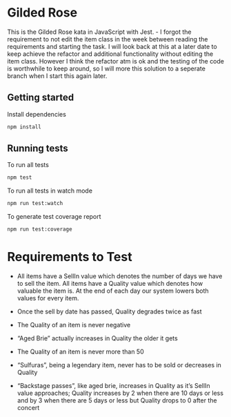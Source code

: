 # Gilded Rose

This is the Gilded Rose kata in JavaScript with Jest. - I forgot the requirement to not edit the item class in the week between reading the requirements and starting the task. I will look back at this at a later date to keep achieve the refactor and additional functionality without editing the item class. However I think the refactor atm is ok and the testing of the code is worthwhile to keep around, so I will more this solution to a seperate branch when I start this again later.

## Getting started

Install dependencies

```sh
npm install
```

## Running tests

To run all tests

```sh
npm test
```

To run all tests in watch mode

```sh
npm run test:watch
```

To generate test coverage report

```sh
npm run test:coverage
```

# Requirements to Test

* All items have a SellIn value which denotes the number of days we have to sell the item. All items have a Quality value which denotes how valuable the item is. At the end of each day our system lowers both values for every item.

* Once the sell by date has passed, Quality degrades twice as fast
* The Quality of an item is never negative
* “Aged Brie” actually increases in Quality the older it gets
* The Quality of an item is never more than 50
* “Sulfuras”, being a legendary item, never has to be sold or decreases in Quality
* “Backstage passes”, like aged brie, increases in Quality as it’s SellIn value approaches; Quality increases by 2 when there are 10 days or less and by 3 when there are 5 days or less but Quality drops to 0 after the concert
